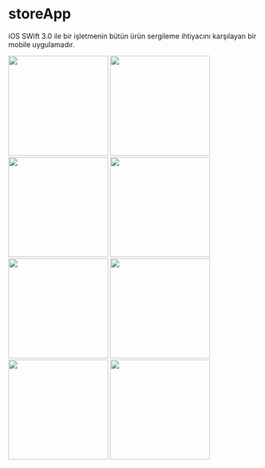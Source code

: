 # storeApp
iOS SWift 3.0 ile bir işletmenin bütün ürün sergileme ihtiyacını karşılayan bir mobile uygulamadır.

<img src="https://github.com/hakanozer/storeApp/blob/master/Secreen/1.png" width="200" target="_blank"/>
<img src="https://github.com/hakanozer/storeApp/blob/master/Secreen/2.png" width="200" target="_blank"/>
<img src="https://github.com/hakanozer/storeApp/blob/master/Secreen/3.png" width="200" target="_blank"/>
<img src="https://github.com/hakanozer/storeApp/blob/master/Secreen/4.png" width="200" target="_blank"/>
<img src="https://github.com/hakanozer/storeApp/blob/master/Secreen/5.png" width="200" target="_blank"/>
<img src="https://github.com/hakanozer/storeApp/blob/master/Secreen/6.png" width="200" target="_blank"/>
<img src="https://github.com/hakanozer/storeApp/blob/master/Secreen/7.png" width="200" target="_blank"/>
<img src="https://github.com/hakanozer/storeApp/blob/master/Secreen/8.png" width="200" target="_blank"/>

